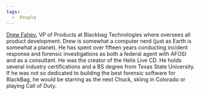 ```yaml
---
tags:
  -  People 
---
```

[Drew Fahey](drew_fahey.md), VP of Products at Blackbag
Technologies where oversees all product development. Drew is somewhat a
computer nerd (just as Earth is somewhat a planet). He has spent over
fifteen years conducting incident response and forensic investigations
as both a federal agent with AFOSI and as a consultant. He was the
creator of the Helix Live CD. He holds several industry certifications
and a BS degree from Texas State University. If he was not so dedicated
to building the best forensic software for BlackBag, he would be
starring as the next Chuck, skiing in Colorado or playing Call of Duty.